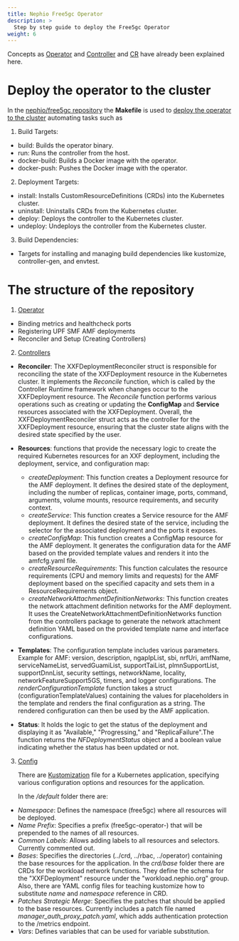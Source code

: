 ```yaml
---
title: Nephio Free5gc Operator
description: >
  Step by step guide to deploy the Free5gc Operator
weight: 6
---
```


Concepts as [Operator](content/en/docs/glossary.md#operator) and
[Controller](content/en/docs/glossary.md#controller) and
[CR](content/en/docs/glossary.md#custom-resource) have already been explained here.

# Deploy the operator to the cluster

In the [nephio/free5gc repository](https://github.com/nephio-project/free5gc) the **Makefile** is used to
[deploy the operator to the cluster](https://github.com/nephio-project/free5gc/tree/main#getting-started) automating
tasks such as 

1. Build Targets:
 * build: Builds the operator binary.
 * run: Runs the controller from the host.
 * docker-build: Builds a Docker image with the operator.
 * docker-push: Pushes the Docker image with the operator.

2. Deployment Targets:
 * install: Installs CustomResourceDefinitions (CRDs) into the Kubernetes cluster.
 * uninstall: Uninstalls CRDs from the Kubernetes cluster.
 * deploy: Deploys the controller to the Kubernetes cluster.
 * undeploy: Undeploys the controller from the Kubernetes cluster.

3. Build Dependencies:
 * Targets for installing and managing build dependencies like kustomize, controller-gen, and envtest.

# The structure of the repository

1. [Operator](https://github.com/nephio-project/free5gc/tree/main/free5gc-operator)
 * Binding metrics and healthcheck ports
 * Registering UPF SMF AMF deployments
 * Reconciler and Setup (Creating Controllers)

2. [Controllers](https://github.com/nephio-project/free5gc/tree/main/controllers)
 * **Reconciler**: The XXFDeploymentReconciler struct is responsible for reconciling the state of the XXFDeployment
   resource in the Kubernetes cluster. It implements the *Reconcile* function, which is called by the Controller Runtime
   framework when changes occur to the XXFDeployment resource. The *Reconcile* function performs various operations such
   as creating or updating the **ConfigMap** and **Service** resources associated with the XXFDeployment.
   Overall, the XXFDeploymentReconciler struct acts as the controller for the XXFDeployment resource, ensuring that the
   cluster state aligns with the desired state specified by the user.
 * **Resources**: functions that provide the necessary logic to create the required Kubernetes resources for an XXF
   deployment, including the deployment, service, and configuration map: 

   * *createDeployment*: This function creates a Deployment resource for the AMF deployment. It defines the desired
     state of the deployment, including the number of replicas, container image, ports, command, arguments, volume
     mounts, resource requirements, and security context.
   * *createService*: This function creates a Service resource for the AMF deployment. It defines the desired state of
     the service, including the selector for the associated deployment and the ports it exposes.
   * *createConfigMap*: This function creates a ConfigMap resource for the AMF deployment. It generates the
     configuration data for the AMF based on the provided template values and renders it into the amfcfg.yaml file.
   * *createResourceRequirements*: This function calculates the resource requirements (CPU and memory limits and
     requests) for the AMF deployment based on the specified capacity and sets them in a ResourceRequirements object.
   * *createNetworkAttachmentDefinitionNetworks*: This function creates the network attachment definition networks for
     the AMF deployment. It uses the CreateNetworkAttachmentDefinitionNetworks function from the controllers package to
     generate the network attachment definition YAML based on the provided template name and interface configurations.
 * **Templates**: The configuration template includes various parameters. Example for AMF: version, description,
   ngapIpList, sbi, nrfUri, amfName, serviceNameList, servedGuamiList, supportTaiList, plmnSupportList, supportDnnList,
   security settings, networkName, locality, networkFeatureSupport5GS, timers, and logger configurations.
   The *renderConfigurationTemplate* function takes a struct (configurationTemplateValues) containing the values for
   placeholders in the template and renders the final configuration as a string. The rendered configuration can then be
   used by the AMF application.
 * **Status**: It holds the logic to get the status of the deployment and displaying it as "Available," "Progressing,"
   and "ReplicaFailure".The function returns the *NFDeploymentStatus* object and a boolean value indicating whether the
   status has been updated or not.

3. [Config](https://github.com/nephio-project/free5gc/tree/main/config)

   There are [Kustomization](https://github.com/kubernetes-sigs/kustomize) file for a Kubernetes application, specifying various configuration options and resources for the application.

   In the */default* folder there are:

* *Namespace*: Defines the namespace (free5gc) where all resources will be deployed.
* *Name Prefix*: Specifies a prefix (free5gc-operator-) that will be prepended to the names of all resources.
* *Common Labels*: Allows adding labels to all resources and selectors. Currently commented out.
* *Bases*: Specifies the directories (../crd, ../rbac, ../operator) containing the base resources for the application.
  In the *crd/base* folder there are CRDs for the workload network functions. They define the schema for the
  "XXFDeployment" resource under the "workload.nephio.org" group. Also, there are YAML config files for teaching
  kustomize how to substitute *name* and *namespace* reference in CRD.
* *Patches Strategic Merge*: Specifies the patches that should be applied to the base resources.
  Currently includes a patch file named *manager_auth_proxy_patch.yaml*, which adds authentication protection to the
  /metrics endpoint.
* *Vars*: Defines variables that can be used for variable substitution.
    
